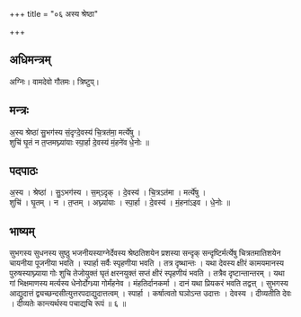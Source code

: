 +++
title = "०६ अस्य श्रेष्ठा"

+++
## अधिमन्त्रम्
अग्निः। वामदेवो गौतमः। त्रिष्टुप्।

## मन्त्रः
अ॒स्य श्रेष्ठा॑ सु॒भग॑स्य सं॒दृग्दे॒वस्य॑ चि॒त्रत॑मा॒ मर्त्ये॑षु ।  
शुचि॑ घृ॒तं न त॒प्तमघ्न्या॑याः स्पा॒र्हा दे॒वस्य॑ मं॒हने॑व धे॒नोः ॥

## पदपाठः
अ॒स्य । श्रेष्ठा॑ । सु॒ऽभग॑स्य । स॒म्ऽदृक् । दे॒वस्य॑ । चि॒त्रऽत॑मा । मर्त्ये॑षु ।  
शुचि॑ । घृ॒तम् । न । त॒प्तम् । अघ्न्या॑याः । स्पा॒र्हा । दे॒वस्य॑ । मं॒हना॑ऽइव । धे॒नोः ॥

## भाष्यम्
सुभगस्य सुधनस्य सुष्ठु भजनीयस्याग्नेर्देवस्य श्रेष्ठतिशयेन प्रशस्या सन्दृक् सन्दृष्टिर्मर्त्येषु चित्रतमातिशयेन चायनीया पूजनीया भवति । स्पार्हा सर्वैः स्पृहणीया भवति । तत्र दृष्थान्तः । यथा देवस्य क्षीरं कामयमानस्य पुरुषस्याघ्न्याया गोः शुचि तेजोयुक्तं घृतं क्षरनयुक्तं सप्तं क्षीरं स्पृहणीयं भवति । तत्रैव दृष्टान्तान्तरम् । यथा गां भिक्षमाणस्य मर्त्यस्य धेनोर्दोग्ध्र्या गोर्मंहनेव । मंहतिर्दानकर्मा । दानं यथा प्रियकरं भवति तद्वत्त् । सुभगस्य आद्युदात्तं द्व्यच्छन्दसीत्युत्तरपदाद्युदात्तत्वम् । स्पार्हा । कर्षात्वतो घञोऽन्त उदात्तः । देवस्य । दीव्यतीति देवः । दीव्यतेः कान्त्यर्थस्य पचाद्यचि रूपं ॥ ६ ॥